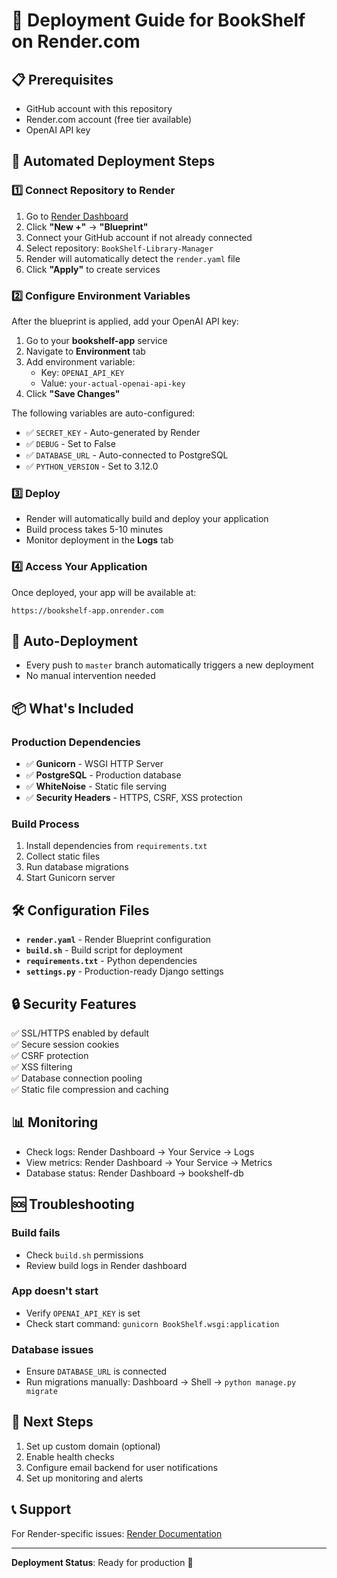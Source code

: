 # 🚀 Deployment Guide for BookShelf on Render.com

## 📋 Prerequisites
- GitHub account with this repository
- Render.com account (free tier available)
- OpenAI API key

## 🔧 Automated Deployment Steps

### 1️⃣ Connect Repository to Render

1. Go to [Render Dashboard](https://dashboard.render.com/)
2. Click **"New +"** → **"Blueprint"**
3. Connect your GitHub account if not already connected
4. Select repository: `BookShelf-Library-Manager`
5. Render will automatically detect the `render.yaml` file
6. Click **"Apply"** to create services

### 2️⃣ Configure Environment Variables

After the blueprint is applied, add your OpenAI API key:

1. Go to your **bookshelf-app** service
2. Navigate to **Environment** tab
3. Add environment variable:
   - Key: `OPENAI_API_KEY`
   - Value: `your-actual-openai-api-key`
4. Click **"Save Changes"**

The following variables are auto-configured:
- ✅ `SECRET_KEY` - Auto-generated by Render
- ✅ `DEBUG` - Set to False
- ✅ `DATABASE_URL` - Auto-connected to PostgreSQL
- ✅ `PYTHON_VERSION` - Set to 3.12.0

### 3️⃣ Deploy

- Render will automatically build and deploy your application
- Build process takes 5-10 minutes
- Monitor deployment in the **Logs** tab

### 4️⃣ Access Your Application

Once deployed, your app will be available at:
```
https://bookshelf-app.onrender.com
```

## 🔄 Auto-Deployment

- Every push to `master` branch automatically triggers a new deployment
- No manual intervention needed

## 📦 What's Included

### Production Dependencies
- ✅ **Gunicorn** - WSGI HTTP Server
- ✅ **PostgreSQL** - Production database
- ✅ **WhiteNoise** - Static file serving
- ✅ **Security Headers** - HTTPS, CSRF, XSS protection

### Build Process
1. Install dependencies from `requirements.txt`
2. Collect static files
3. Run database migrations
4. Start Gunicorn server

## 🛠️ Configuration Files

- **`render.yaml`** - Render Blueprint configuration
- **`build.sh`** - Build script for deployment
- **`requirements.txt`** - Python dependencies
- **`settings.py`** - Production-ready Django settings

## 🔒 Security Features

✅ SSL/HTTPS enabled by default  
✅ Secure session cookies  
✅ CSRF protection  
✅ XSS filtering  
✅ Database connection pooling  
✅ Static file compression and caching  

## 📊 Monitoring

- Check logs: Render Dashboard → Your Service → Logs
- View metrics: Render Dashboard → Your Service → Metrics
- Database status: Render Dashboard → bookshelf-db

## 🆘 Troubleshooting

### Build fails
- Check `build.sh` permissions
- Review build logs in Render dashboard

### App doesn't start
- Verify `OPENAI_API_KEY` is set
- Check start command: `gunicorn BookShelf.wsgi:application`

### Database issues
- Ensure `DATABASE_URL` is connected
- Run migrations manually: Dashboard → Shell → `python manage.py migrate`

## 🎯 Next Steps

1. Set up custom domain (optional)
2. Enable health checks
3. Configure email backend for user notifications
4. Set up monitoring and alerts

## 📞 Support

For Render-specific issues: [Render Documentation](https://render.com/docs)

---
**Deployment Status**: Ready for production 🚀

